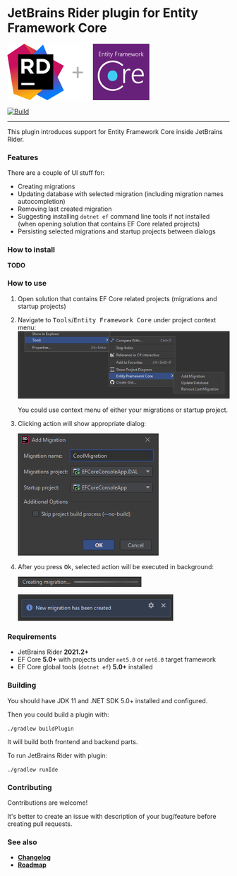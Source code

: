 # JetBrains Rider plugin for Entity Framework Core
![Logo](img/rider-plus-efcore-128.png)

[![Build](https://github.com/seclerp/rider-efcore/actions/workflows/ci.yml/badge.svg)](https://github.com/seclerp/rider-efcore/actions/workflows/ci.yml)

---

This plugin introduces support for Entity Framework Core inside JetBrains Rider.

### Features

There are a couple of UI stuff for:
- Creating migrations
- Updating database with selected migration (including migration names autocompletion)
- Removing last created migration
- Suggesting installing `dotnet ef` command line tools if not installed (when opening solution that contains EF Core related projects)
- Persisting selected migrations and startup projects between dialogs

### How to install

**TODO**

### How to use

1. Open solution that contains EF Core related projects (migrations and startup projects)
2. Navigate to <kbd>Tools</kbd>/<kbd>Entity Framework Core</kbd> under project context menu:
   ![Logo](img/how-to-use-1.png)

   You could use context menu of either your migrations or startup project.
3. Clicking action will show appropriate dialog:

   ![Logo](img/how-to-use-2.png)
4. After you press <kbd>Ok</kbd>, selected action will be executed in background:

   ![Logo](img/how-to-use-3.png)

   ![Logo](img/how-to-use-4.png)

### Requirements

- JetBrains Rider **2021.2+**
- EF Core **5.0+** with projects under `net5.0` or `net6.0` target framework
- EF Core global tools (`dotnet ef`) **5.0+** installed

### Building

You should have JDK 11 and .NET SDK 5.0+ installed and configured.

Then you could build a plugin with:

`./gradlew buildPlugin`

It will build both frontend and backend parts.

To run JetBrains Rider with plugin:

`./gradlew runIde`

### Contributing

Contributions are welcome!

It's better to create an issue with description of your bug/feature before creating pull requests.

### See also

- [**Changelog**](CHANGELOG.md)
- [**Roadmap**](docs/ROADMAP.md)